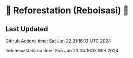 
# 🌳 Reforestation (Reboisasi) 🌲

## Last Updated

GitHub Actions time: Sat Jun 22 21:16:13 UTC 2024

Indonesia/Jakarta time: Sun Jun 23 04:16:13 WIB 2024
